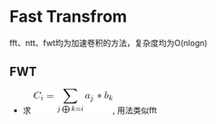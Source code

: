 # Fast Transfrom

fft、ntt、fwt均为加速卷积的方法，复杂度均为O(nlogn)

## FWT

* 求 <img src="FastWalshTransform.png">, 用法类似fft